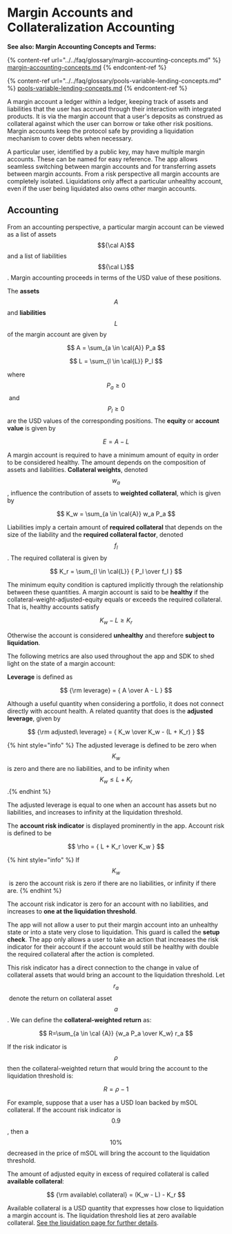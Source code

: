 # Margin Accounts and Collateralization Accounting

**See also: Margin Accounting Concepts and Terms:**

{% content-ref url="../../faq/glossary/margin-accounting-concepts.md" %}
[margin-accounting-concepts.md](../../faq/glossary/margin-accounting-concepts.md)
{% endcontent-ref %}

{% content-ref url="../../faq/glossary/pools-variable-lending-concepts.md" %}
[pools-variable-lending-concepts.md](../../faq/glossary/pools-variable-lending-concepts.md)
{% endcontent-ref %}

A margin account a ledger within a ledger, keeping track of assets and liabilities that the user has accrued through their interaction with integrated products. It is via the margin account that a user's deposits as construed as collateral against which the user can borrow or take other risk positions. Margin accounts keep the protocol safe by providing a liquidation mechanism to cover debts when necessary.

A particular user, identified by a public key, may have multiple margin accounts. These can be named for easy reference. The app allows seamless switching between margin accounts and for transferring assets between margin accounts. From a risk perspective all margin accounts are completely isolated. Liquidations only affect a particular unhealthy account, even if the user being liquidated also owns other margin accounts.

## Accounting

From an accounting perspective, a particular margin account can be viewed as a list of assets $${\cal A}$$ and a list of liabilities $${\cal L}$$. Margin accounting proceeds in terms of the USD value of these positions.

The **assets** $$A$$ and **liabilities** $$L$$ of the margin account are given by

$$
A = \sum_{a \in \cal{A}} P_a
$$

$$
L = \sum_{l \in \cal{L}} P_l
$$

where​ $$P_a \geq 0$$​ and $$P_l \geq 0$$​ are the USD values of the corresponding positions. The **equity** or **account value** is given by

$$
E = A - L
$$

​A margin account is required to have a minimum amount of equity in order to be considered healthy. The amount depends on the composition of assets and liabilities. **Collateral weights**, denoted $$w_a$$, influence the contribution of assets to **weighted collateral**, which is given by

$$
K_w = \sum_{a \in \cal{A}} w_a P_a
$$

Liabilities imply a certain amount of **required collateral** that depends on the size of the liability and the **required collateral factor**, denoted $$f_l$$​. The required collateral is given by

$$
K_r = \sum_{l \in \cal{L}} { P_l \over f_l }
$$

​The minimum equity condition is captured implicitly through the relationship between these quantities. A margin account is said to be **healthy** if the collateral-weight-adjusted-equity equals or exceeds the required collateral. That is, healthy accounts satisfy

$$
K_w - L \geq K_r
$$

​Otherwise the account is considered **unhealthy** and therefore **subject to liquidation**.

The following metrics are also used throughout the app and SDK to shed light on the state of a margin account:

**Leverage** is defined as

$$
{\rm leverage} = { A \over  A - L }
$$

​Although a useful quantity when considering a portfolio, it does not connect directly with account health. A related quantity that does is the **adjusted leverage**, given by

$$
{\rm adjusted\ leverage} = { K_w \over K_w - (L + K_r) }
$$

{% hint style="info" %}
The adjusted leverage is defined to be zero when $$K_w$$​ is zero and there are no liabilities, and to be infinity when $$K_w \leq L + K_r$$.​
{% endhint %}

The adjusted leverage is equal to one when an account has assets but no liabilities, and increases to infinity at the liquidation threshold.

The **account risk indicator** is displayed prominently in the app. Account risk is defined to be

$$
\rho = { L + K_r \over K_w }
$$

{% hint style="info" %}
If $$K_w$$​ is zero the account risk is zero if there are no liabilities, or infinity if there are.
{% endhint %}

The account risk indicator is zero for an account with no liabilities, and increases to **one at the liquidation threshold**.

The app will not allow a user to put their margin account into an unhealthy state or into a state very close to liquidation. This guard is called the **setup check**. The app only allows a user to take an action that increases the risk indicator for their account if the account would still be healthy with double the required collateral after the action is completed.

This risk indicator has a direct connection to the change in value of collateral assets that would bring an account to the liquidation threshold. Let $$r_a$$​ denote the return on collateral asset $$a$$. We can define the **collateral-weighted return** as:

$$
R=\sum_{a \in \cal {A}} {w_a P_a \over K_w} r_a
$$

​If the risk indicator is $$\rho$$​ then the collateral-weighted return that would bring the account to the liquidation threshold is:

$$
R = \rho - 1
$$

For example, suppose that a user has a USD loan backed by mSOL collateral. If the account risk indicator is $$0.9$$​, then a $$10\%$$ decreased in the price of mSOL will bring the account to the liquidation threshold.

The amount of adjusted equity in excess of required collateral is called **available collateral**:

$$
{\rm available\ collateral} = (K_w - L) - K_r
$$

​Available collateral is a USD quantity that expresses how close to liquidation a margin account is. The liquidation threshold lies at zero available collateral. [See the liquidation page for further details](../liquidation.md).
